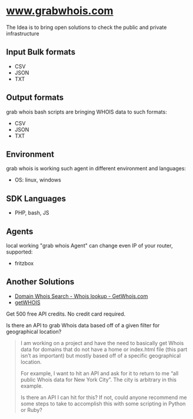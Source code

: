 # www.grabwhois.com



The Idea is to bring open solutions to check the public and private infrastructure

## Input Bulk formats

+ CSV
+ JSON
+ TXT


## Output formats

grab whois bash scripts are bringing WHOIS data to such formats:
+ CSV
+ JSON
+ TXT

## Environment

grab whois is working such agent in different environment and languages:
+ OS: linux, windows


## SDK Languages 

+ PHP, bash, JS


## Agents

local working "grab whois Agent" can change even IP of your router, supported:
+ fritzbox


## Another Solutions

+ [Domain Whois Search - Whois lookup - GetWhois.com](http://getwhois.com/)
+ [getWHOIS](https://getwhois.io/softreck.com#)

Get 500 free API credits. No credit card required.

Is there an API to grab Whois data based off of a given filter for geographical location?

> I am working on a project and have the need to basically get Whois data for domains that do not have a home or index.html file (this part isn’t as important) but mostly based off of a specific geographical location.
> 
> For example, I want to hit an API and ask for it to return to me “all public Whois data for New York City”. The city is arbitrary in this example.
> 
> Is there an API I can hit for this? If not, could anyone recommend me some steps to take to accomplish this with some scripting in Python or Ruby?
